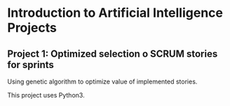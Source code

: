 # Introduction to Artificial Intelligence Projects

## Project 1:  Optimized selection o SCRUM stories for sprints

Using genetic algorithm to optimize value of implemented stories.

This project uses Python3.
